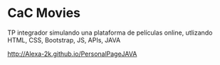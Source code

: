 # CaC Movies
TP integrador simulando una plataforma de películas online, utlizando HTML, CSS, Bootstrap, JS, APIs, JAVA

http://Alexa-2k.github.io/PersonalPageJAVA
